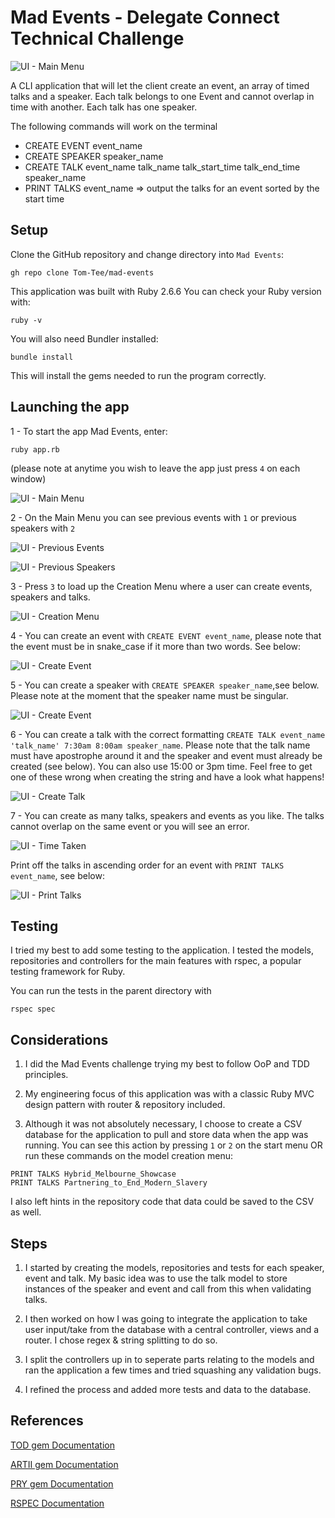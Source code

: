 # Mad Events - Delegate Connect Technical Challenge

![UI - Main Menu](docs/application_start.png)

A CLI application that will let the client create an event, an array of timed talks and a speaker. Each talk belongs to one Event and cannot overlap in time with another. Each talk has one speaker.

The following commands will work on the terminal
- CREATE EVENT event_name
- CREATE SPEAKER speaker_name
- CREATE TALK event_name talk_name talk_start_time talk_end_time speaker_name
- PRINT TALKS event_name => output the talks for an event sorted by the start time

## Setup

Clone the GitHub repository and change directory into `Mad Events`:
```
gh repo clone Tom-Tee/mad-events
```

This application was built with Ruby 2.6.6
You can check your Ruby version with:
```
ruby -v
```

You will also need Bundler installed:
```
bundle install
```
This will install the gems needed to run the program correctly.



## Launching the app

1 - To start the app Mad Events, enter:
```
ruby app.rb
```

(please note at anytime you wish to leave the app just press `4` on each window)

![UI - Main Menu](docs/application_start.png)

2 - On the Main Menu you can see previous events with `1` or previous speakers with `2`

![UI - Previous Events](docs/previous_events.png)

![UI - Previous Speakers](docs/previous_speakers.png)

3 - Press `3` to load up the Creation Menu where a user can create events, speakers and talks.

![UI - Creation Menu](docs/creation_menu.png)

4 - You can create an event with `CREATE EVENT event_name`, please note that the event must be in snake_case if it more than two words. See below:

![UI - Create Event](docs/create_event.png)

5 - You can create a speaker with `CREATE SPEAKER speaker_name`,see below. Please note at the moment that the speaker name must be singular.

![UI - Create Event](docs/create_speaker.png)

6 - You can create a talk with the correct formatting `CREATE TALK event_name 'talk_name' 7:30am 8:00am speaker_name`. Please note that the talk name must have apostrophe around it and the speaker and event must already be created (see below). You can also use 15:00 or 3pm time. Feel free to get one of these wrong when creating the string and have a look what happens!

![UI - Create Talk](docs/create_talk.png)

7 - You can create as many talks, speakers and events as you like. The talks cannot overlap on the same event or you will see an error.

![UI - Time Taken](docs/time_taken.png)

Print off the talks in ascending order for an event with `PRINT TALKS event_name`, see below:

![UI - Print Talks](docs/print_talks.png)


## Testing

I tried my best to add some testing to the application. I tested the models, repositories and controllers for the main features with rspec, a popular testing framework for Ruby.

You can run the tests in the parent directory with


```
rspec spec
```

## Considerations

1. I did the Mad Events challenge trying my best to follow OoP and TDD principles.

2. My engineering focus of this application was with a classic Ruby MVC design pattern with router & repository included.

3. Although it was not absolutely necessary, I choose to create a CSV database for the application to pull and store data when the app was running. You can see this action by pressing `1` or `2` on the start menu OR run these commands on the model creation menu:
```
PRINT TALKS Hybrid_Melbourne_Showcase
PRINT TALKS Partnering_to_End_Modern_Slavery
```

I also left hints in the repository code that data could be saved to the CSV as well.

## Steps

1. I started by creating the models, repositories and tests for each speaker, event and talk. My basic idea was to use the talk model to store instances of the speaker and event and call from this when validating talks.

2. I then worked on how I was going to integrate the application to take user input/take from the database with a central controller, views and a router. I chose regex & string splitting to do so.

3. I split the controllers up in to seperate parts relating to the models and ran the application a few times and tried squashing any validation bugs.

4. I refined the process and added more tests and data to the database.

## References

[TOD gem Documentation](https://github.com/jackc/tod)

[ARTII gem Documentation](https://github.com/miketierney/artii)

[PRY gem Documentation](https://github.com/pry/pry)

[RSPEC Documentation](https://rspec.info/documentation/3.10/rspec-core/)

